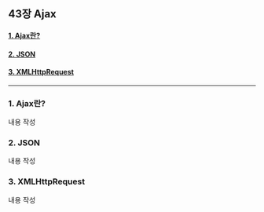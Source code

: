 ## 43장 Ajax

#### [1. Ajax란?](#1-Ajax란?-1)
#### [2. JSON](#2-JSON-1)
#### [3. XMLHttpRequest](#3-XMLHttpRequest-1)

***

### 1. Ajax란?

내용 작성

### 2. JSON

내용 작성

### 3. XMLHttpRequest

내용 작성

